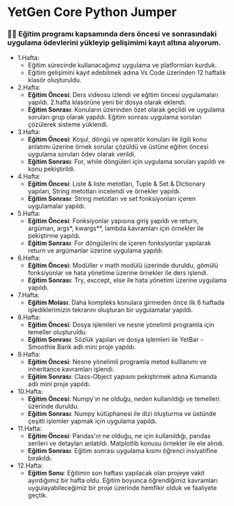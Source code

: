 # YetGen Core Python Jumper
### 👨‍💻 Eğitim programı kapsamında ders öncesi ve sonrasındaki uygulama ödevlerini yükleyip gelişimimi kayıt altına alıyorum. 
 - 1.Hafta:
   - Eğitim sürecinde kullanacağımız uygulama ve platformları kurduk.
   - Eğitim gelişimini kayıt edebilmek adına Vs Code üzerinden 12 haftalık klasör oluşturuldu.
 - 2.Hafta:
   - **Eğitim Öncesi**: Ders videosu izlendi ve eğitim öncesi uygulamaları yapıldı. 2.hafta klasörüne yeni bir dosya olarak eklendi.
   - **Eğitim Sonrası**: Konuların üzerinden özet olarak geçildi ve uygulama soruları grup olarak yapıldı. Eğitim sonrası uygulama soruları çözülerek sisteme yüklendi.
 - 3.Hafta:
   - **Eğitim Öncesi**: Koşul, döngü ve operatör konuları ile ilgili konu anlatımı üzerine örnek sorular çözüldü ve üstüne eğitim öncesi uygulama soruları ödev olarak verildi.
   - **Eğitim Sonrası**: For, while döngüleri için uygulama soruları yapıldı ve konu pekiştirildi.
 - 4.Hafta:
   - **Eğitim Öncesi**: Liste & liste metotları, Tuple & Set & Dictionary yapıları, String metotları incelendi ve örnekler yapıldı.
   - **Eğitim Sonrası**: String metotları ve set fonksiyonları içeren uygulamalar yapıldı.
 - 5.Hafta:
   - **Eğitim Öncesi**: Fonksiyonlar yapısına giriş yapıldı ve return, argüman, args*, kwargs**, lambda kavramları için örnekler ile pekiştirme yapıldı.
   - **Eğitim Sonrası**: For döngülerini de içeren fonksiyonlar yapılarak return ve argümanlar üzerine uygulama yapıldı.
 - 6.Hafta:
   - **Eğitim Öncesi**: Modüller v math modülü üzerinde duruldu, gömülü fonksiyonlar ve hata yönetime üzerine örnekler ile ders işlendi.
   - **Eğitim Sonrası**: Try, exccept, else ile hata yönetimi üzerine uygulama yapıldı.
 - 7.Hafta:
   - **Eğitim Molası**: Daha kompleks konulara girmeden önce ilk 6 haftada işlediklerimizin tekrarını oluşturan bir uygulamalar yapıldı.
 - 8.Hafta:
   - **Eğitim Öncesi**: Dosya işlemleri ve nesne yönelimli programla için temeller oluşturuldu.
   - **Eğitim Sonrası**: Sözlük yapıları ve dosya işlemleri ile YetBar - Smoothie Bank adlı mini proje yapıldı.
 - 9.Hafta:
   - **Eğitim Öncesi**: Nesne yönelimli programla metod kulllanımı ve inheritance kavramları işlendi.
   - **Eğitim Sonrası**: Class-Object yapısını pekiştirmek adına Kumanda adlı mini proje yapıldı.
 - 10.Hafta:
   - **Eğitim Öncesi**: Numpy'ın ne olduğu, neden kullanıldığı ve temelleri üzerinde duruldu.
   - **Eğitim Sonrası**: Numpy kütüphanesi ile dizi oluşturma ve üstünde çeşitli işlemler yapmak için uygulama yapıldı.
 - 11.Hafta:
   - **Eğitim Öncesi**: Pandas'ın ne olduğu, ne için kullanıldığı, pandas serileri ve detayları anlatıldı. Matplotlib konusu örnekler ile ele alındı.
   - **Eğitim Sonrası**: Eğitim sonrası uygulama kısmı öğrenci insiyatifine bırakıldı.
 - 12.Hafta:
   - **Eğitim Sonu**: Eğitimin son haftası yapılacak olan projeye vakit ayırdığımız bir hafta oldu. Eğitim boyunca öğrendiğimiz kavramları uygulayabileceğimiz bir proje üzerinde hemfikir olduk ve faaliyete geçtik. 
   
  
